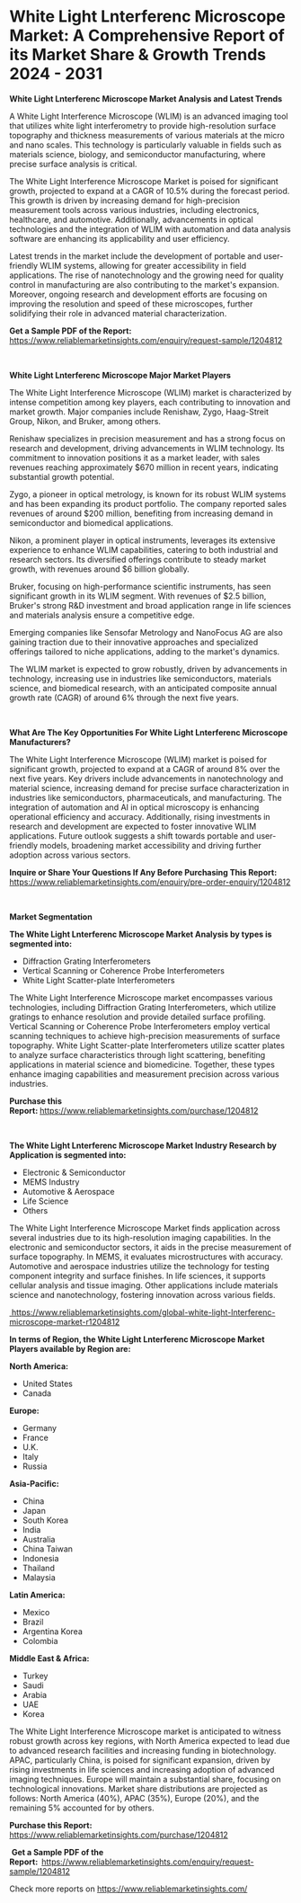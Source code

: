 <p><h1>White Light Lnterferenc Microscope Market: A Comprehensive Report of its Market Share & Growth Trends 2024 - 2031</h1></p><p><strong>White Light Lnterferenc Microscope Market Analysis and Latest Trends</strong></p>
<p><p>A White Light Interference Microscope (WLIM) is an advanced imaging tool that utilizes white light interferometry to provide high-resolution surface topography and thickness measurements of various materials at the micro and nano scales. This technology is particularly valuable in fields such as materials science, biology, and semiconductor manufacturing, where precise surface analysis is critical.</p><p>The White Light Interference Microscope Market is poised for significant growth, projected to expand at a CAGR of 10.5% during the forecast period. This growth is driven by increasing demand for high-precision measurement tools across various industries, including electronics, healthcare, and automotive. Additionally, advancements in optical technologies and the integration of WLIM with automation and data analysis software are enhancing its applicability and user efficiency.</p><p>Latest trends in the market include the development of portable and user-friendly WLIM systems, allowing for greater accessibility in field applications. The rise of nanotechnology and the growing need for quality control in manufacturing are also contributing to the market's expansion. Moreover, ongoing research and development efforts are focusing on improving the resolution and speed of these microscopes, further solidifying their role in advanced material characterization.</p></p>
<p><strong>Get a Sample PDF of the Report:&nbsp;</strong> <a href="https://www.reliablemarketinsights.com/enquiry/request-sample/1204812?utm_campaign=1937&utm_medium=2&utm_source=Github&utm_content=ia&utm_term=31122024&utm_id=white-light-lnterferenc-microscope">https://www.reliablemarketinsights.com/enquiry/request-sample/1204812</a></p>
<p>&nbsp;</p>
<p><strong>White Light Lnterferenc Microscope Major Market Players</strong></p>
<p><p>The White Light Interference Microscope (WLIM) market is characterized by intense competition among key players, each contributing to innovation and market growth. Major companies include Renishaw, Zygo, Haag-Streit Group, Nikon, and Bruker, among others.</p><p>Renishaw specializes in precision measurement and has a strong focus on research and development, driving advancements in WLIM technology. Its commitment to innovation positions it as a market leader, with sales revenues reaching approximately $670 million in recent years, indicating substantial growth potential.</p><p>Zygo, a pioneer in optical metrology, is known for its robust WLIM systems and has been expanding its product portfolio. The company reported sales revenues of around $200 million, benefiting from increasing demand in semiconductor and biomedical applications. </p><p>Nikon, a prominent player in optical instruments, leverages its extensive experience to enhance WLIM capabilities, catering to both industrial and research sectors. Its diversified offerings contribute to steady market growth, with revenues around $6 billion globally.</p><p>Bruker, focusing on high-performance scientific instruments, has seen significant growth in its WLIM segment. With revenues of $2.5 billion, Bruker's strong R&D investment and broad application range in life sciences and materials analysis ensure a competitive edge.</p><p>Emerging companies like Sensofar Metrology and NanoFocus AG are also gaining traction due to their innovative approaches and specialized offerings tailored to niche applications, adding to the market's dynamics. </p><p>The WLIM market is expected to grow robustly, driven by advancements in technology, increasing use in industries like semiconductors, materials science, and biomedical research, with an anticipated composite annual growth rate (CAGR) of around 6% through the next five years.</p></p>
<p>&nbsp;</p>
<p><strong>What Are The Key Opportunities For White Light Lnterferenc Microscope Manufacturers?</strong></p>
<p><p>The White Light Interference Microscope (WLIM) market is poised for significant growth, projected to expand at a CAGR of around 8% over the next five years. Key drivers include advancements in nanotechnology and material science, increasing demand for precise surface characterization in industries like semiconductors, pharmaceuticals, and manufacturing. The integration of automation and AI in optical microscopy is enhancing operational efficiency and accuracy. Additionally, rising investments in research and development are expected to foster innovative WLIM applications. Future outlook suggests a shift towards portable and user-friendly models, broadening market accessibility and driving further adoption across various sectors.</p></p>
<p><strong>Inquire or Share Your Questions If Any Before Purchasing This Report:</strong> <a href="https://www.reliablemarketinsights.com/enquiry/pre-order-enquiry/1204812?utm_campaign=1937&utm_medium=2&utm_source=Github&utm_content=ia&utm_term=31122024&utm_id=white-light-lnterferenc-microscope">https://www.reliablemarketinsights.com/enquiry/pre-order-enquiry/1204812</a></p>
<p>&nbsp;</p>
<p><strong>Market Segmentation</strong></p>
<p><strong>The White Light Lnterferenc Microscope Market Analysis by types is segmented into:</strong></p>
<p><ul><li>Diffraction Grating Interferometers</li><li>Vertical Scanning or Coherence Probe Interferometers</li><li>White Light Scatter-plate Interferometers</li></ul></p>
<p><p>The White Light Interference Microscope market encompasses various technologies, including Diffraction Grating Interferometers, which utilize gratings to enhance resolution and provide detailed surface profiling. Vertical Scanning or Coherence Probe Interferometers employ vertical scanning techniques to achieve high-precision measurements of surface topography. White Light Scatter-plate Interferometers utilize scatter plates to analyze surface characteristics through light scattering, benefiting applications in material science and biomedicine. Together, these types enhance imaging capabilities and measurement precision across various industries.</p></p>
<p><strong>Purchase this Report:&nbsp;</strong><a href="https://www.reliablemarketinsights.com/purchase/1204812?utm_campaign=1937&utm_medium=2&utm_source=Github&utm_content=ia&utm_term=31122024&utm_id=white-light-lnterferenc-microscope">https://www.reliablemarketinsights.com/purchase/1204812</a></p>
<p>&nbsp;</p>
<p><strong>The White Light Lnterferenc Microscope Market Industry Research by Application is segmented into:</strong></p>
<p><ul><li>Electronic & Semiconductor</li><li>MEMS Industry</li><li>Automotive & Aerospace</li><li>Life Science</li><li>Others</li></ul></p>
<p><p>The White Light Interference Microscope Market finds application across several industries due to its high-resolution imaging capabilities. In the electronic and semiconductor sectors, it aids in the precise measurement of surface topography. In MEMS, it evaluates microstructures with accuracy. Automotive and aerospace industries utilize the technology for testing component integrity and surface finishes. In life sciences, it supports cellular analysis and tissue imaging. Other applications include materials science and nanotechnology, fostering innovation across various fields.</p></p>
<p><a href="https://www.reliablemarketinsights.com/global-white-light-lnterferenc-microscope-market-r1204812?utm_campaign=1937&utm_medium=2&utm_source=Github&utm_content=ia&utm_term=31122024&utm_id=white-light-lnterferenc-microscope">&nbsp;https://www.reliablemarketinsights.com/global-white-light-lnterferenc-microscope-market-r1204812</a></p>
<p><strong>In terms of Region, the White Light Lnterferenc Microscope Market Players available by Region are:</strong></p>
<p>
    <p> <strong> North America: </strong>
        <ul>
            <li>United States</li>
            <li>Canada</li>
        </ul>
        </p> 
    <p> <strong> Europe: </strong>
        <ul>
            <li>Germany</li>
            <li>France</li>
            <li>U.K.</li>
            <li>Italy</li>
            <li>Russia</li>
        </ul>
        </p> 
    <p> <strong> Asia-Pacific: </strong>
        <ul>
            <li>China</li>
            <li>Japan</li>
            <li>South Korea</li>
            <li>India</li>
            <li>Australia</li>
            <li>China Taiwan</li>
            <li>Indonesia</li>
            <li>Thailand</li>
            <li>Malaysia</li>
        </ul>
        </p> 
    <p> <strong> Latin America: </strong>
        <ul>
            <li>Mexico</li>
            <li>Brazil</li>
            <li>Argentina Korea</li>
            <li>Colombia</li>
        </ul>
        </p> 
    <p> <strong> Middle East & Africa: </strong>
        <ul>
            <li>Turkey</li>
            <li>Saudi</li>
            <li>Arabia</li>
            <li>UAE</li>
            <li>Korea</li>
        </ul>
    </p>
    </p>
<p><p>The White Light Interference Microscope market is anticipated to witness robust growth across key regions, with North America expected to lead due to advanced research facilities and increasing funding in biotechnology. APAC, particularly China, is poised for significant expansion, driven by rising investments in life sciences and increasing adoption of advanced imaging techniques. Europe will maintain a substantial share, focusing on technological innovations. Market share distributions are projected as follows: North America (40%), APAC (35%), Europe (20%), and the remaining 5% accounted for by others.</p></p>
<p><strong>Purchase this Report: </strong><a href="https://www.reliablemarketinsights.com/purchase/1204812?utm_campaign=1937&utm_medium=2&utm_source=Github&utm_content=ia&utm_term=31122024&utm_id=white-light-lnterferenc-microscope">https://www.reliablemarketinsights.com/purchase/1204812</a></p>
<p>&nbsp;<strong>Get a Sample PDF of the Report:&nbsp;&nbsp;</strong><a href="https://www.reliablemarketinsights.com/enquiry/request-sample/1204812?utm_campaign=1937&utm_medium=2&utm_source=Github&utm_content=ia&utm_term=31122024&utm_id=white-light-lnterferenc-microscope">https://www.reliablemarketinsights.com/enquiry/request-sample/1204812</a></p>
<p><strong></strong></p>
<p>Check more reports on <a href="https://www.reliablemarketinsights.com/?utm_campaign=1937&utm_medium=2&utm_source=Github&utm_content=ia&utm_term=31122024&utm_id=white-light-lnterferenc-microscope">https://www.reliablemarketinsights.com/</a></p>